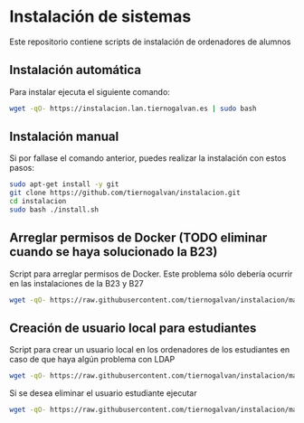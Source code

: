 # Instalación de sistemas

Este repositorio contiene scripts de instalación de ordenadores de alumnos

## Instalación automática

Para instalar ejecuta el siguiente comando:

```bash
wget -qO- https://instalacion.lan.tiernogalvan.es | sudo bash
```


## Instalación manual

Si por fallase el comando anterior, puedes realizar la instalación con estos pasos:

```bash
sudo apt-get install -y git
git clone https://github.com/tiernogalvan/instalacion.git
cd instalacion
sudo bash ./install.sh
```

## Arreglar permisos de Docker (TODO eliminar cuando se haya solucionado la B23)

Script para arreglar permisos de Docker. Este problema sólo debería ocurrir en las instalaciones de la B23 y B27

```bash
wget -qO- https://raw.githubusercontent.com/tiernogalvan/instalacion/main/fix_docker.sh | sudo bash
```

## Creación de usuario local para estudiantes

Script para crear un usuario local en los ordenadores de los estudiantes en caso de que haya algún problema con LDAP

```bash
wget -qO- https://raw.githubusercontent.com/tiernogalvan/instalacion/main/scripts/local_user/install.sh | sudo bash
```

Si se desea eliminar el usuario estudiante ejecutar

```bash
wget -qO- https://raw.githubusercontent.com/tiernogalvan/instalacion/main/scripts/local_user/remove.sh | sudo bash
```

